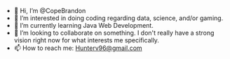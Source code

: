 - 👋 Hi, I’m @CopeBrandon
- 👀 I’m interested in doing coding regarding data, science, and/or gaming. 
- 🌱 I’m currently learning Java Web Development.
- 💞️ I’m looking to collaborate on something. I don't really have a strong vision right now for what interests me specifically.
- 📫 How to reach me: Hunterv96@gmail.com

<!---
CopeBrandon/CopeBrandon is a ✨ special ✨ repository because its `README.md` (this file) appears on your GitHub profile.
You can click the Preview link to take a look at your changes.
--->
